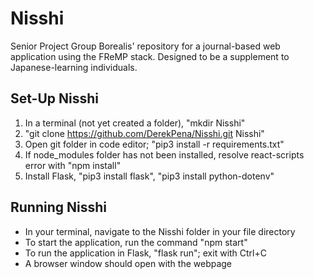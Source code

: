# Nisshi
Senior Project Group Borealis' repository for a journal-based web application using the FReMP stack. Designed to be a supplement to Japanese-learning individuals.

## Set-Up Nisshi
1. In a terminal (not yet created a folder), "mkdir Nisshi"
2. "git clone https://github.com/DerekPena/Nisshi.git Nisshi"
3. Open git folder in code editor; "pip3 install -r requirements.txt"
4. If node_modules folder has not been installed, resolve react-scripts error with "npm install"
5. Install Flask, "pip3 install flask", "pip3 install python-dotenv"

## Running Nisshi
- In your terminal, navigate to the Nisshi folder in your file directory
- To start the application, run the command "npm start"
- To run the application in Flask, "flask run"; exit with Ctrl+C
- A browser window should open with the webpage